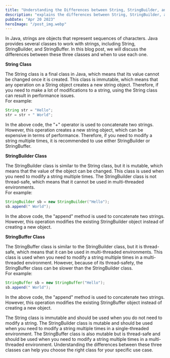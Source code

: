 ```yaml
---
title: "Understanding the Differences between String, StringBuilder, and StringBuffer in Java"
description: "explains the differences between String, StringBuilder, and StringBuffer classes in Java..."
pubDate: "Apr 20 2023"
heroImage: "/post_img.webp"
---
```

In Java, strings are objects that represent sequences of characters. Java provides several classes to work with strings, including String, StringBuilder, and StringBuffer. In this blog post, we will discuss the differences between these three classes and when to use each one.

**String Class**  

The String class is a final class in Java, which means that its value cannot be changed once it is created. This class is immutable, which means that any operation on a String object creates a new string object. Therefore, if you need to make a lot of modifications to a string, using the String class can result in performance issues.  
For example:
```java
String str = "Hello";
str = str + " World";
```
In the above code, the "+" operator is used to concatenate two strings. However, this operation creates a new string object, which can be expensive in terms of performance. Therefore, if you need to modify a string multiple times, it is recommended to use either StringBuilder or StringBuffer.

**StringBuilder Class**  

The StringBuilder class is similar to the String class, but it is mutable, which means that the value of the object can be changed. This class is used when you need to modify a string multiple times. The StringBuilder class is not thread-safe, which means that it cannot be used in multi-threaded environments.  
For example:
```java
StringBuilder sb = new StringBuilder("Hello");
sb.append(" World");
```
In the above code, the "append" method is used to concatenate two strings. However, this operation modifies the existing StringBuilder object instead of creating a new object.

**StringBuffer Class**  

The StringBuffer class is similar to the StringBuilder class, but it is thread-safe, which means that it can be used in multi-threaded environments. This class is used when you need to modify a string multiple times in a multi-threaded environment. However, because of its thread-safety, the StringBuffer class can be slower than the StringBuilder class.  
For example:
```java
StringBuffer sb = new StringBuffer("Hello");
sb.append(" World");
```
In the above code, the "append" method is used to concatenate two strings. However, this operation modifies the existing StringBuffer object instead of creating a new object.

The String class is immutable and should be used when you do not need to modify a string. The StringBuilder class is mutable and should be used when you need to modify a string multiple times in a single-threaded environment. The StringBuffer class is also mutable but is thread-safe and should be used when you need to modify a string multiple times in a multi-threaded environment. Understanding the differences between these three classes can help you choose the right class for your specific use case.